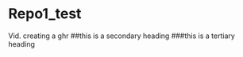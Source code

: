 Repo1_test
====================

Vid. creating a ghr
##this is a secondary heading
###this is a tertiary heading
